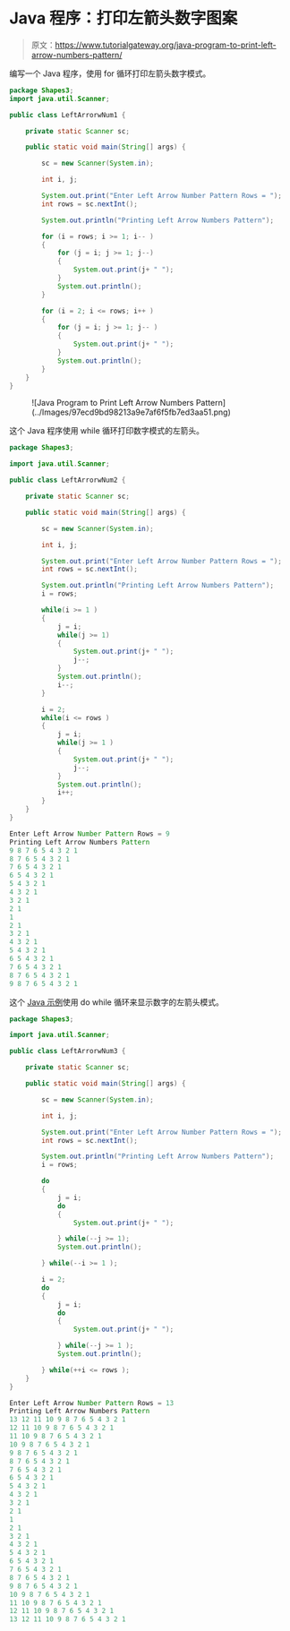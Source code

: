 # Java 程序：打印左箭头数字图案

> 原文：<https://www.tutorialgateway.org/java-program-to-print-left-arrow-numbers-pattern/>

编写一个 Java 程序，使用 for 循环打印左箭头数字模式。

```java
package Shapes3;
import java.util.Scanner;

public class LeftArrorwNum1 {

	private static Scanner sc;

	public static void main(String[] args) {

		sc = new Scanner(System.in);	

		int i, j;

		System.out.print("Enter Left Arrow Number Pattern Rows = ");
		int rows = sc.nextInt();

		System.out.println("Printing Left Arrow Numbers Pattern");		

		for (i = rows; i >= 1; i-- ) 
		{
			for (j = i; j >= 1; j--) 	
			{
				System.out.print(j+ " ");
			}
			System.out.println();
		}

		for (i = 2; i <= rows; i++ ) 
		{
			for (j = i; j >= 1; j-- ) 	
			{
				System.out.print(j+ " ");
			}
			System.out.println();
		}
	}
}
```

<figure class="wp-block-image size-large">![Java Program to Print Left Arrow Numbers Pattern](../Images/97ecd9bd98213a9e7af6f5fb7ed3aa51.png)</figure>

这个 Java 程序使用 while 循环打印数字模式的左箭头。

```java
package Shapes3;

import java.util.Scanner;

public class LeftArrorwNum2 {

	private static Scanner sc;

	public static void main(String[] args) {

		sc = new Scanner(System.in);	

		int i, j;

		System.out.print("Enter Left Arrow Number Pattern Rows = ");
		int rows = sc.nextInt();

		System.out.println("Printing Left Arrow Numbers Pattern");		
		i = rows;

		while(i >= 1 ) 
		{
			j = i;
			while(j >= 1) 	
			{
				System.out.print(j+ " ");
				j--;
			}
			System.out.println();
			i--;
		}

		i = 2;
		while(i <= rows ) 
		{
			j = i;
			while(j >= 1 ) 	
			{
				System.out.print(j+ " ");
				j--;
			}
			System.out.println();
			i++;
		}
	}
}
```

```java
Enter Left Arrow Number Pattern Rows = 9
Printing Left Arrow Numbers Pattern
9 8 7 6 5 4 3 2 1 
8 7 6 5 4 3 2 1 
7 6 5 4 3 2 1 
6 5 4 3 2 1 
5 4 3 2 1 
4 3 2 1 
3 2 1 
2 1 
1 
2 1 
3 2 1 
4 3 2 1 
5 4 3 2 1 
6 5 4 3 2 1 
7 6 5 4 3 2 1 
8 7 6 5 4 3 2 1 
9 8 7 6 5 4 3 2 1 
```

这个 [Java 示例](https://www.tutorialgateway.org/learn-java-programs/)使用 do while 循环来显示数字的左箭头模式。

```java
package Shapes3;

import java.util.Scanner;

public class LeftArrorwNum3 {

	private static Scanner sc;

	public static void main(String[] args) {

		sc = new Scanner(System.in);	

		int i, j;

		System.out.print("Enter Left Arrow Number Pattern Rows = ");
		int rows = sc.nextInt();

		System.out.println("Printing Left Arrow Numbers Pattern");		
		i = rows;

		do
		{
			j = i;
			do	
			{
				System.out.print(j+ " ");

			} while(--j >= 1);
			System.out.println();

		} while(--i >= 1 );

		i = 2;
		do
		{
			j = i;
			do 	
			{
				System.out.print(j+ " ");

			} while(--j >= 1 );
			System.out.println();

		} while(++i <= rows );
	}
}
```

```java
Enter Left Arrow Number Pattern Rows = 13
Printing Left Arrow Numbers Pattern
13 12 11 10 9 8 7 6 5 4 3 2 1 
12 11 10 9 8 7 6 5 4 3 2 1 
11 10 9 8 7 6 5 4 3 2 1 
10 9 8 7 6 5 4 3 2 1 
9 8 7 6 5 4 3 2 1 
8 7 6 5 4 3 2 1 
7 6 5 4 3 2 1 
6 5 4 3 2 1 
5 4 3 2 1 
4 3 2 1 
3 2 1 
2 1 
1 
2 1 
3 2 1 
4 3 2 1 
5 4 3 2 1 
6 5 4 3 2 1 
7 6 5 4 3 2 1 
8 7 6 5 4 3 2 1 
9 8 7 6 5 4 3 2 1 
10 9 8 7 6 5 4 3 2 1 
11 10 9 8 7 6 5 4 3 2 1 
12 11 10 9 8 7 6 5 4 3 2 1 
13 12 11 10 9 8 7 6 5 4 3 2 1 
```